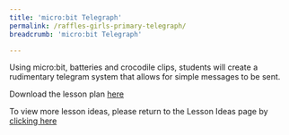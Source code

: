 ```yaml
---
title: 'micro:bit Telegraph'
permalink: /raffles-girls-primary-telegraph/
breadcrumb: 'micro:bit Telegraph'

---
```



Using micro:bit, batteries and crocodile clips, students will create a rudimentary telegram system that allows for simple messages to be sent.

Download the lesson plan [here](/files/lesson-plans/primary-schools/design-and-technology/Raffles-Girls-Primary-Telegraph.pdf)

To view more lesson ideas, please return to the Lesson Ideas page by [clicking here](/in-schools/digital-maker/lesson-ideas-primary/)

